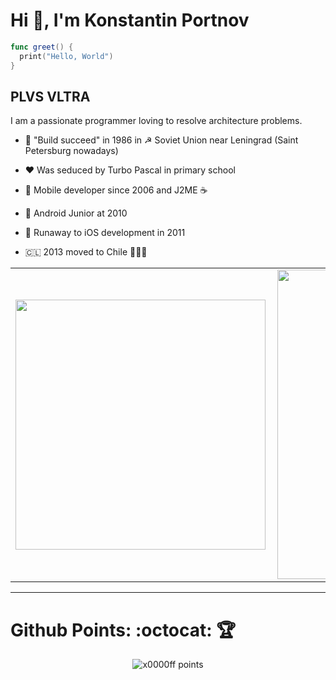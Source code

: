# Hi 👋, I'm Konstantin Portnov

```swift
func greet() {
  print("Hello, World")
}
```

## PLVS VLTRA

I am a passionate programmer loving to resolve architecture problems.

- 🚀 "Build succeed" in 1986 in ☭ Soviet Union near Leningrad (Saint Petersburg nowadays)

- ❤️ Was seduced by Turbo Pascal in primary school

- 📱 Mobile developer since 2006 and J2ME ☕

- 🤖 Android Junior at 2010

-  Runaway to iOS development in 2011

- 🇨🇱 2013 moved to Chile 🗿🥑🍷

<!--
<p align="left"> <img src="https://komarev.com/ghpvc/?username=x0000ff" alt="x0000ff" /> </p>
-->

<center>
  <table>
    <tr>
        <td><img width="400px" align="left" src="https://github-readme-stats.vercel.app/api/top-langs/?username=x0000ff&hide=html&layout=compact&show_icons=true&theme=gruvbox" /></td>
        <td><img width="495px" align="left" src="https://github-readme-stats.vercel.app/api?username=x0000ff&show_icons=true&theme=gruvbox" /></td>
    </tr>   
  </table>
</center>  

---

# Github Points: :octocat: 🏆️
<p align="center">
    <img src="https://github-profile-trophy.vercel.app/?username=x0000ff&theme=onedark&margin-w=7&hide_border=true" alt="x0000ff points"/>
</p>


<!--
**x0000ff/x0000ff** is a ✨ _special_ ✨ repository because its `README.md` (this file) appears on your GitHub profile.

Here are some ideas to get you started:

- 🔭 I’m currently working on ...
- 🌱 I’m currently learning ...
- 👯 I’m looking to collaborate on ...
- 🤔 I’m looking for help with ...
- 💬 Ask me about ...
- 📫 How to reach me: ...
- 😄 Pronouns: ...
- ⚡ Fun fact: ...
-->
